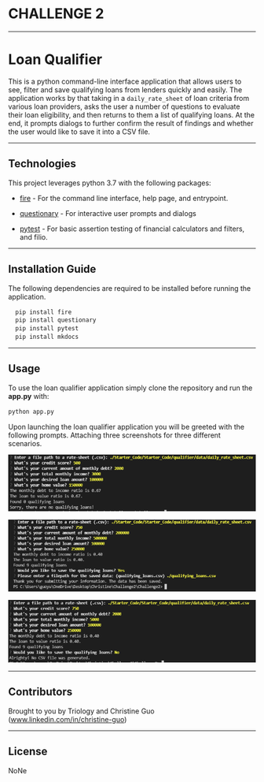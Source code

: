 # CHALLENGE 2

---

# Loan Qualifier

This is a python command-line interface application that allows users to see, filter and save qualifying loans from lenders quickly and easily. The application works by that taking in a `daily_rate_sheet` of loan criteria from various loan providers, asks the user a number of questions to evaluate their loan eligibility, and then returns to them a list of qualifying loans. At the end, it prompts dialogs to further confirm the result of findings and whether the user would like to save it into a CSV file. 

---

## Technologies

This project leverages python 3.7 with the following packages:

* [fire](https://github.com/google/python-fire) - For the command line interface, help page, and entrypoint.

* [questionary](https://github.com/tmbo/questionary) - For interactive user prompts and dialogs

* [pytest](https://docs.pytest.org/en/stable/) - For basic assertion testing of financial calculators and filters, and filio.


---

## Installation Guide

The following dependencies are required to be installed before running the application.

```python
  pip install fire
  pip install questionary
  pip install pytest
  pip install mkdocs
```

---

## Usage

To use the loan qualifier application simply clone the repository and run the **app.py** with:

```python
python app.py
```

Upon launching the loan qualifier application you will be greeted with the following prompts. Attaching three screenshots for three different scenarios.

![Loan Qualifier Prompts If No Qualifying Loans](images/no_result.PNG)

![Loan Qualifier Prompts If Saving Results In A CSV File](images/saving_csv.PNG)

![Loan Qualifier Prompts If Not Saving Results In A CSV File](images/not_saving_csv.PNG)


---

## Contributors

Brought to you by Triology and Christine Guo (www.linkedin.com/in/christine-guo)

---

## License

NoNe
